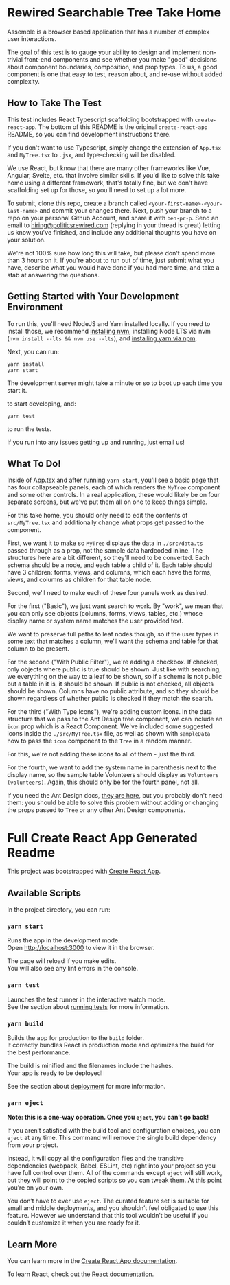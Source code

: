 # Rewired Searchable Tree Take Home 

Assemble is a browser based application that has a number of complex user interactions. 

The goal of this test is to gauge your ability to design and implement non-trivial front-end components and 
see whether you make "good" decisions about component boundaries, composition, and prop types.
To us, a good component is one that easy to test, reason about, and re-use without added complexity.

## How to Take The Test

This test includes React Typescript scaffolding bootstrapped with `create-react-app`. The bottom of this README
is the original `create-react-app` README, so you can find development instructions there.

If you don't want to use Typescript, simply change the extension of `App.tsx` and `MyTree.tsx` to `.jsx`, and type-checking will
be disabled. 

We use React, but know that there are many other frameworks like Vue, Angular, Svelte, etc. that involve similar skills.
If you'd like to solve this take home using a different framework, that's totally fine, but we don't have scaffolding set up for those,
so you'll need to set up a lot more.

To submit, clone this repo, create a branch called `<your-first-name>-<your-last-name>` and commit your changes there. Next, push your branch to a repo 
on your personal Github Account, and share it with `ben-pr-p`. Send an email to hiring@politicsrewired.com
(replying in your thread is great) letting us know you've finished, and include any additional thoughts you have on your solution.

We're not 100% sure how long this will take, but please don't spend more than 3 hours on it. If you're about to run out of time, just submit what
you have, describe what you would have done if you had more time, and take a stab at answering the questions.

## Getting Started with Your Development Environment

To run this, you'll need NodeJS and Yarn installed locally. If you need to install those, 
we recommend [installing nvm](https://github.com/nvm-sh/nvm#installing-and-updating), installing Node LTS via nvm 
(`nvm install --lts && nvm use --lts`), and [installing yarn via npm](https://classic.yarnpkg.com/lang/en/docs/install/).

Next, you can run:
```
yarn install
yarn start
```
The development server might take a minute or so to boot up each time you start it.

to start developing, and:
```
yarn test
```
to run the tests.

If you run into any issues getting up and running, just email us!

## What To Do!

Inside of App.tsx and after running `yarn start`, you'll see a basic page that has four collapseable
panels, each of which renders the `MyTree` component and some other controls. In a real application,
these would likely be on four separate screens, but we've put them all on one to keep things simple.

For this take home, you should only need to edit the contents of `src/MyTree.tsx` and additionally change 
what props get passed to the component. 

First, we want it to make so `MyTree` displays the data in `./src/data.ts` passed through as a prop, not
the sample data hardcoded inline. The structures here are a bit different, so they'll need to be converted.
Each schema should be a node, and each table a child of it. Each table should have 3 children: forms, views,
and columns, which each have the forms, views, and columns as children for that table node.

Second, we'll need to make each of these four panels work as desired.

For the first ("Basic"), we just want search to work. By "work", we mean that you can only see
objects (columns, forms, views, tables, etc.) whose display name or system name matches the user provided text.

We want to preserve full paths to leaf nodes though, so if the user types in some text that matches a column,
we'll want the schema and table for that column to be present.

For the second ("With Public Filter"), we're adding a checkbox. If checked, only objects where public is true 
should be shown. Just like with searching, we everything on the way to a leaf to be shown, so if a schema is not public
but a table in it is, it should be shown. If public is not checked, all objects should be shown. Columns have no public
attribute, and so they should be shown regardless of whether public is checked if they match the search.

For the third ("With Type Icons"), we're adding custom icons. In the data structure that we pass to the Ant Design
tree component, we can include an `icon` prop which is a React Component. We've included some suggested icons inside
the `./src/MyTree.tsx` file, as well as shown with `sampleData` how to pass the `icon` component to the `Tree` in a
random manner. 

For this, we're not adding these icons to all of them - just the third.

For the fourth, we want to add the system name in parenthesis next to the display name, so the sample table Volunteers
should display as `Volunteers (volunteers)`. Again, this should only be for the fourth panel, not all. 

If you need the Ant Design docs, [they are here](https://ant.design/components/), but you probably don't need them: 
you should be able to solve this problem without adding or changing the props passed to `Tree` or any 
other Ant Design components. 

# Full Create React App Generated Readme

This project was bootstrapped with [Create React App](https://github.com/facebook/create-react-app).

## Available Scripts

In the project directory, you can run:

### `yarn start`

Runs the app in the development mode.\
Open [http://localhost:3000](http://localhost:3000) to view it in the browser.

The page will reload if you make edits.\
You will also see any lint errors in the console.

### `yarn test`

Launches the test runner in the interactive watch mode.\
See the section about [running tests](https://facebook.github.io/create-react-app/docs/running-tests) for more information.

### `yarn build`

Builds the app for production to the `build` folder.\
It correctly bundles React in production mode and optimizes the build for the best performance.

The build is minified and the filenames include the hashes.\
Your app is ready to be deployed!

See the section about [deployment](https://facebook.github.io/create-react-app/docs/deployment) for more information.

### `yarn eject`

**Note: this is a one-way operation. Once you `eject`, you can’t go back!**

If you aren’t satisfied with the build tool and configuration choices, you can `eject` at any time. This command will remove the single build dependency from your project.

Instead, it will copy all the configuration files and the transitive dependencies (webpack, Babel, ESLint, etc) right into your project so you have full control over them. All of the commands except `eject` will still work, but they will point to the copied scripts so you can tweak them. At this point you’re on your own.

You don’t have to ever use `eject`. The curated feature set is suitable for small and middle deployments, and you shouldn’t feel obligated to use this feature. However we understand that this tool wouldn’t be useful if you couldn’t customize it when you are ready for it.

## Learn More

You can learn more in the [Create React App documentation](https://facebook.github.io/create-react-app/docs/getting-started).

To learn React, check out the [React documentation](https://reactjs.org/).
